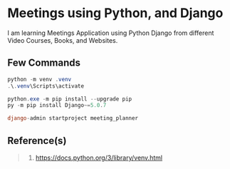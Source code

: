 # Meetings using Python, and Django

I am learning Meetings Application using Python Django from different Video Courses, Books, and Websites.

## Few Commands

```powershell
python -m venv .venv
.\.venv\Scripts\activate

python.exe -m pip install --upgrade pip
py -m pip install Django~=5.0.7

django-admin startproject meeting_planner
```

## Reference(s)

> 1. <https://docs.python.org/3/library/venv.html>

